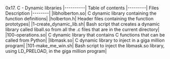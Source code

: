 0x17. C - Dynamic libraries
|----------|
Table of contents
|---------|
Files	Description
|--------|
|libholberton.so|	C dynamic library containing the function definitions|
|holberton.h|	Header files containing the function prototypes|
|1-create_dynamic_lib.sh|	Bash script that creates a dynamic library called liball.so from all the .c files that are in the current directory|
|100-operations.so|	C dynamic library that contains C functions that can be called from Python|
|libmask.so|	C dynamic library to inject in a giga million program|
|101-make_me_win.sh|	Bash script to inject the libmask.so library, using LD_PRELOAD, in the giga million program|
